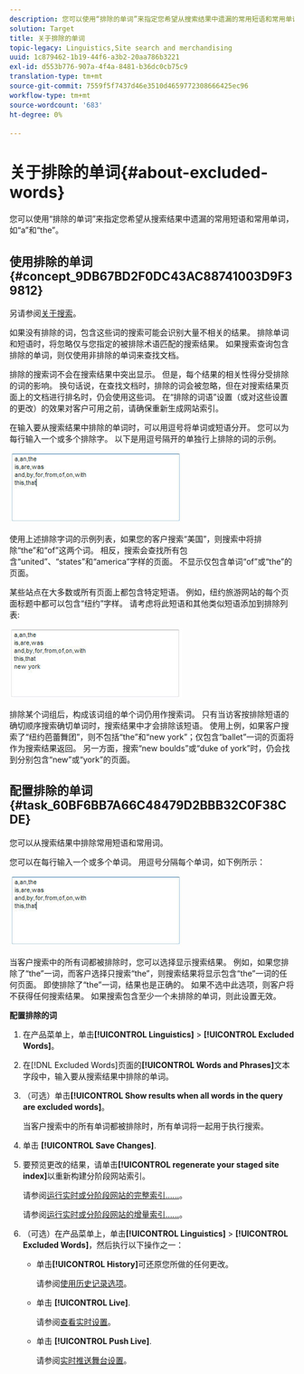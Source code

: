 ```yaml
---
description: 您可以使用“排除的单词”来指定您希望从搜索结果中遗漏的常用短语和常用单词，如“a”和“the”。
solution: Target
title: 关于排除的单词
topic-legacy: Linguistics,Site search and merchandising
uuid: 1c879462-1b19-44f6-a3b2-20aa786b3221
exl-id: d553b776-907a-4f4a-8481-b36dc0cb75c9
translation-type: tm+mt
source-git-commit: 7559f5f7437d46e3510d4659772308666425ec96
workflow-type: tm+mt
source-wordcount: '683'
ht-degree: 0%

---
```


# 关于排除的单词{#about-excluded-words}

您可以使用“排除的单词”来指定您希望从搜索结果中遗漏的常用短语和常用单词，如“a”和“the”。

## 使用排除的单词{#concept_9DB67BD2F0DC43AC88741003D9F39812}

另请参阅[关于搜索](../c-about-settings-menu/c-about-searching-menu.md#concept_207105CF26B1448F8A3D223787C56AB8)。

如果没有排除的词，包含这些词的搜索可能会识别大量不相关的结果。 排除单词和短语时，将忽略仅与您指定的被排除术语匹配的搜索结果。 如果搜索查询包含排除的单词，则仅使用非排除的单词来查找文档。

排除的搜索词不会在搜索结果中突出显示。 但是，每个结果的相关性得分受排除的词的影响。 换句话说，在查找文档时，排除的词会被忽略，但在对搜索结果页面上的文档进行排名时，仍会使用这些词。 在“排除的词语”设置（或对这些设置的更改）的效果对客户可用之前，请确保重新生成网站索引。

在输入要从搜索结果中排除的单词时，可以用逗号将单词或短语分开。 您可以为每行输入一个或多个排除字。 以下是用逗号隔开的单独行上排除的词的示例。

![](assets/excluded_words_1.jpg)

使用上述排除字词的示例列表，如果您的客户搜索“美国”，则搜索中将排除“the”和“of”这两个词。 相反，搜索会查找所有包含“united”、“states”和“america”字样的页面。 不显示仅包含单词“of”或“the”的页面。

某些站点在大多数或所有页面上都包含特定短语。 例如，纽约旅游网站的每个页面标题中都可以包含“纽约”字样。 请考虑将此短语和其他类似短语添加到排除列表:

![](assets/excluded_words_2.jpg)

排除某个词组后，构成该词组的单个词仍用作搜索词。 只有当访客按排除短语的确切顺序搜索确切单词时，搜索结果中才会排除该短语。 使用上例，如果客户搜索了“纽约芭蕾舞团”，则不包括“the”和“new york”；仅包含“ballet”一词的页面将作为搜索结果返回。 另一方面，搜索“new boulds”或“duke of york”时，仍会找到分别包含“new”或“york”的页面。

## 配置排除的单词{#task_60BF6BB7A66C48479D2BBB32C0F38CDE}

您可以从搜索结果中排除常用短语和常用词。

您可以在每行输入一个或多个单词。 用逗号分隔每个单词，如下例所示：

![](assets/excluded_words_1.jpg)

当客户搜索中的所有词都被排除时，您可以选择显示搜索结果。 例如，如果您排除了“the”一词，而客户选择只搜索“the”，则搜索结果将显示包含“the”一词的任何页面。 即使排除了“the”一词，结果也是正确的。 如果不选中此选项，则客户将不获得任何搜索结果。 如果搜索包含至少一个未排除的单词，则此设置无效。

**配置排除的词**

1. 在产品菜单上，单击&#x200B;**[!UICONTROL Linguistics]** > **[!UICONTROL Excluded Words]**。
1. 在[!DNL Excluded Words]页面的&#x200B;**[!UICONTROL Words and Phrases]**&#x200B;文本字段中，输入要从搜索结果中排除的单词。
1. （可选）单击&#x200B;**[!UICONTROL Show results when all words in the query are excluded words]**。

   当客户搜索中的所有单词都被排除时，所有单词将一起用于执行搜索。
1. 单击 **[!UICONTROL Save Changes]**.
1. 要预览更改的结果，请单击&#x200B;**[!UICONTROL regenerate your staged site index]**&#x200B;以重新构建分阶段网站索引。

   请参阅[运行实时或分阶段网站的完整索引……](../c-about-index-menu/c-about-full-index.md#task_F7FE04D8A1654A7787FCCA31B45EB42D)。

   请参阅[运行实时或分阶段网站的增量索引……](../c-about-index-menu/c-about-incremental-index.md#task_9BFB6157F3884B2FAECB7E0E9CA318CB)。
1. （可选）在产品菜单上，单击&#x200B;**[!UICONTROL Linguistics]** > **[!UICONTROL Excluded Words]**，然后执行以下操作之一：

   * 单击&#x200B;**[!UICONTROL History]**&#x200B;可还原您所做的任何更改。

      请参阅[使用历史记录选项](../t-using-the-history-option.md#task_70DD3F87A67242BBBD2CB27156F43002)。

   * 单击 **[!UICONTROL Live]**.

      请参阅[查看实时设置](../c-about-staging.md#task_401A0EBDB5DB4D4CA933CBA7BECDC10F)。

   * 单击 **[!UICONTROL Push Live]**.

      请参阅[实时推送舞台设置](../c-about-staging.md#task_44306783B4C0408AAA58B471DAF2D9A4)。
